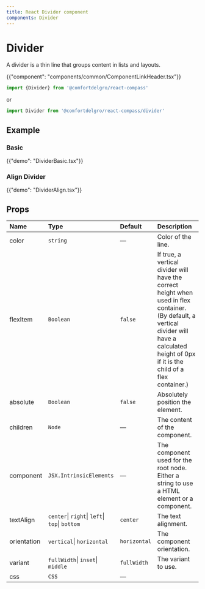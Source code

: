 ```yaml
---
title: React Divider component
components: Divider
---
```


# Divider

<p class="description">A divider is a thin line that groups content in lists and layouts.</p>

{{"component": "components/common/ComponentLinkHeader.tsx"}}

```jsx
import {Divider} from '@comfortdelgro/react-compass'
```

or

```jsx
import Divider from '@comfortdelgro/react-compass/divider'
```
## Example

### Basic

{{"demo": "DividerBasic.tsx"}}

### Align Divider

{{"demo": "DividerAlign.tsx"}}

## Props

| Name        | Type                                           | Default      | Description                                                                                                                                                                                         |
| :---------- | :--------------------------------------------- | :----------- | :-------------------------------------------------------------------------------------------------------------------------------------------------------------------------------------------------- |
| color       | `string`                                       | —            | Color of the line.                                                                                                                                                                                  |
| flexItem    | `Boolean`                                      | `false`      | If true, a vertical divider will have the correct height when used in flex container. (By default, a vertical divider will have a calculated height of 0px if it is the child of a flex container.) |
| absolute    | `Boolean`                                      | `false`      | Absolutely position the element.                                                                                                                                                                    |
| children    | `Node`                                         | —            | The content of the component.                                                                                                                                                                       |
| component   | `JSX.IntrinsicElements`                        | —            | The component used for the root node. Either a string to use a HTML element or a component.                                                                                                         |
| textAlign   | `center`\| `right`\| `left`\| `top`\| `bottom` | `center`     | The text alignment.                                                                                                                                                                                 |
| orientation | `vertical`\| `horizontal`                      | `horizontal` | The component orientation.                                                                                                                                                                          |
| variant     | `fullWidth`\| `inset`\| `middle`               | `fullWidth`  | The variant to use.                                                                                                                                                                                 |
| css         | `CSS`                                          | —            |                                                                                                                                                                                                     |
